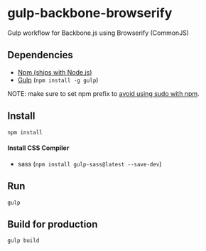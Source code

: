 # gulp-backbone-browserify
Gulp workflow for Backbone.js using Browserify (CommonJS)

## Dependencies
* [Npm (ships with Node.js)](https://github.com/joyent/node/wiki/installing-node.js-via-package-manager)
* [Gulp](http://gulpjs.com/) (`npm install -g gulp`)

NOTE: make sure to set npm prefix to [avoid using sudo with npm](http://stackoverflow.com/questions/19352976/npm-modules-wont-install-globally-without-sudo/21712034#21712034).

## Install
`npm install`

#### Install CSS Compiler
* sass (`npm install gulp-sass@latest --save-dev`)

## Run
`gulp`

## Build for production
`gulp build`
